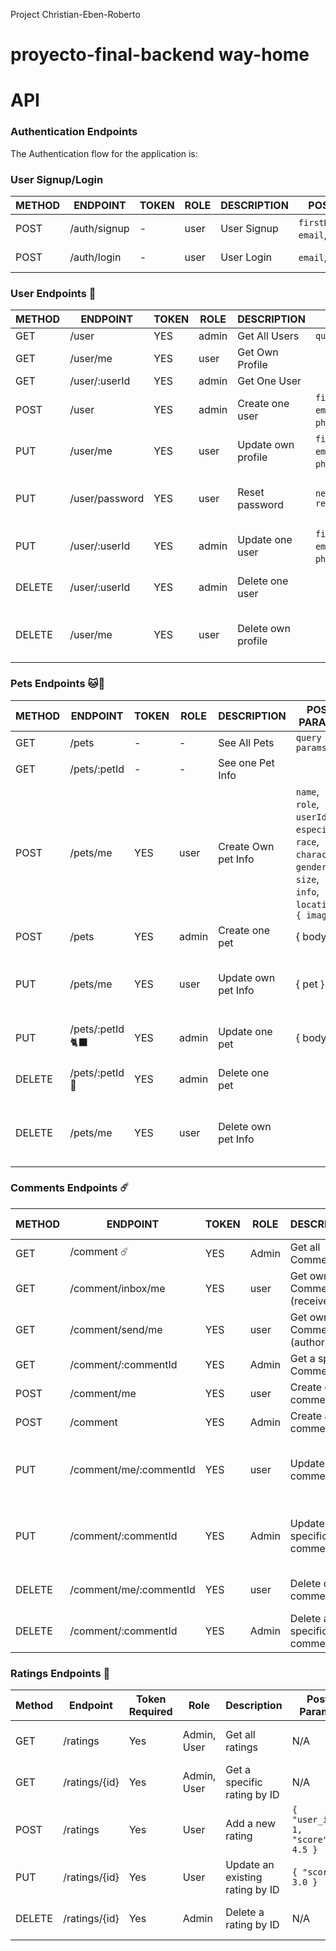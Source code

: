 Project Christian-Eben-Roberto
# proyecto-final-backend way-home

# API

### Authentication Endpoints

The Authentication flow for the application is:

### User Signup/Login

METHOD | ENDPOINT         | TOKEN | ROLE | DESCRIPTION              | POST PARAMS                                     | RETURNS
-------|------------------|-------|------|--------------------|-------------------------------------------------|--------------------
POST   | /auth/signup     | -     | user | User Signup              | `firstName`,`lastName`, `email`, `password` | { token: `token` }
POST   | /auth/login      | -     | user | User Login               | `email`, `password`                             | { token: `token` }

### User Endpoints 🧔

METHOD | ENDPOINT         | TOKEN | ROLE | DESCRIPTION              | POST PARAMS                                     | RETURNS
-------|------------------|-------|------|--------------------------|-------------------------------------------------|--------------------
GET    | /user            | YES   | admin | Get All Users            |  `query params`                            | [{user}]
GET    | /user/me    | YES   | user | Get Own Profile          |                                                |  {user}
GET    | /user/:userId        | YES   | admin | Get One User             |                                             |  {user}
POST   | /user            | YES   | admin | Create one user         |`firstName`,`lastName`, `email`, `password`, `phone`, `birth_Date`  | {user}
PUT    | /user/me    | YES   | user | Update own profile       |`firstName`,`lastName`, `email`, `password`, `phone`, `birth_Date`  | {message: 'Profile updated'}
PUT    | /user/password   | YES   | user  | Reset password          | `newPassword` `repeatPassword`                                    | { message: 'Password updated }
PUT    | /user/:userId       | YES   | admin | Update one user         |  `firstName`,`lastName`, `email`, `password`, `phone`, `birth_Date` | {message: 'User updated'}
DELETE | /user/:userId      | YES   | admin | Delete one user         |                                                   | {message: 'User deleted'}
DELETE | /user/me   | YES   | user | Delete own profile       |                                                    | { message: 'Profile deleted' }

###  Pets Endpoints 🐱🐶

METHOD | ENDPOINT         | TOKEN | ROLE | DESCRIPTION              | POST PARAMS                                     | RETURNS
-------|------------------|-------|------|--------------------------|-------------------------------------------------|--------------------
GET    | /pets        | -   |- | See All Pets        |              `query params`               | [{ pets }]
GET    | /pets/:petId    | -   | - | See one Pet Info         |                                            |  { pet }
POST   | /pets/me    | YES      | user | Create Own pet Info             | `name`, `role`, `userId`, `especies`, `race`, `character`, `gender`, `size`, `info`, `location`, `{ image }`| { pets }
POST   | /pets           | YES   | admin | Create one pet         | { body }  | {user}
PUT   | /pets/me    | YES      | user | Update own pet Info             |        { pet }                     | {message: 'Your Pet Info have been updated'}
PUT    | /pets/:petId 🐈‍⬛      | YES   | admin | Update one pet         |  { body } | {message: 'User updated'}
DELETE | /pets/:petId 🐶    | YES   | admin | Delete one pet        |                                                   | {message: 'User deleted'}
DELETE   | /pets/me    | YES      | user | Delete own pet Info          |                            | {message: 'Your Pet Info have been deleted'}

### Comments Endpoints ☄️

METHOD | ENDPOINT         | TOKEN | ROLE | DESCRIPTION              | POST PARAMS                                     | RETURNS
-------|------------------|-------|------|--------------------|-------------------------------------------------|--------------------
GET   | /comment ☄️    | YES     | Admin | Get all Comments              |  `query params`  | [{comments}]
GET   | /comment/inbox/me     | YES      | user | Get own Comments (receiver)              |                            | [{comments}]
GET   | /comment/send/me     | YES      | user | Get own Comments (author)             |                            | [{comments}]
GET   | /comment/:commentId     | YES      | Admin | Get a specific Comment               |                            | [{comments}]
POST   | /comment/me     | YES      | user | Create own comment              |  | {comment}
POST   | /comment   | YES      | Admin | Create a comment              |  | {comment}
PUT   | /comment/me/:commentId    | YES      | user | Update own comment              |                            | {message: 'Your comment have been updated'}
PUT   | /comment/:commentId    | YES      | Admin | Update a specific comment              |                            | {message: 'The comment have been updated'}
DELETE   | /comment/me/:commentId    | YES      | user | Delete own comment             |                            | {message: 'Comment deleted'}
DELETE   | /comment/:commentId     | YES      | Admin | Delete a specific comment             |                            | {message: 'Comment deleted'}

### Ratings Endpoints 💟

| Method | Endpoint                  | Token Required | Role         | Description                              | Post Params                              | Returns                                  |
|--------|---------------------------|----------------|--------------|------------------------------------------|------------------------------------------|------------------------------------------|
| GET    | /ratings              | Yes            | Admin, User   | Get all ratings                          | N/A                                      | List of rating objects                   |
| GET    | /ratings/{id}         | Yes            | Admin, User   | Get a specific rating by ID              | N/A                                      | Rating object                            |
| POST   | /ratings              | Yes            | User         | Add a new rating                         | `{ "user_id": 1, "score": 4.5 }`         | Newly created rating object              |
| PUT    | /ratings/{id}         | Yes            | User         | Update an existing rating by ID          | `{ "score": 3.0 }`                       | Updated rating object                    |
| DELETE | /ratings/{id}         | Yes            | Admin        | Delete a rating by ID                    | N/A                                      | Status: 204 No Content                   |

